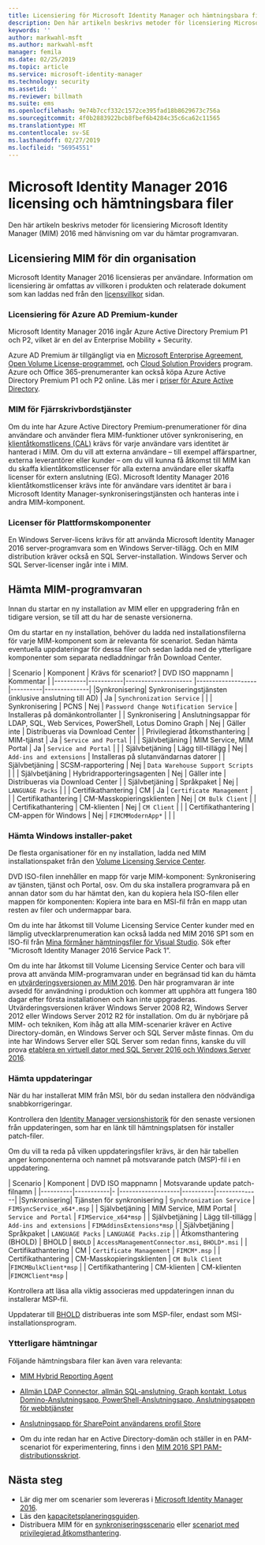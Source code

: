 ```yaml
---
title: Licensiering för Microsoft Identity Manager och hämtningsbara filer | Microsoft Docs
description: Den här artikeln beskrivs metoder för licensiering Microsoft Identity Manager (MIM) 2016 med hänvisning om var du hämtar programvaran.
keywords: ''
author: markwahl-msft
ms.author: markwahl-msft
manager: femila
ms.date: 02/25/2019
ms.topic: article
ms.service: microsoft-identity-manager
ms.technology: security
ms.assetid: ''
ms.reviewer: billmath
ms.suite: ems
ms.openlocfilehash: 9e74b7ccf332c1572ce395fad18b8629673c756a
ms.sourcegitcommit: 4f0b2883922bcb8fbef6b4284c35c6ca62c11565
ms.translationtype: MT
ms.contentlocale: sv-SE
ms.lasthandoff: 02/27/2019
ms.locfileid: "56954551"
---
```

# <a name="microsoft-identity-manager-2016-licensing-and-downloads"></a>Microsoft Identity Manager 2016 licensing och hämtningsbara filer

Den här artikeln beskrivs metoder för licensiering Microsoft Identity Manager (MIM) 2016 med hänvisning om var du hämtar programvaran.

## <a name="licensing-mim-for-your-organization"></a>Licensiering MIM för din organisation

Microsoft Identity Manager 2016 licensieras per användare.  Information om licensiering är omfattas av villkoren i produkten och relaterade dokument som kan laddas ned från den [licensvillkor](https://www.microsoft.com/en-us/licensing/product-licensing/products.aspx) sidan.

### <a name="licensing-for-azure-ad-premium-customers"></a>Licensiering för Azure AD Premium-kunder

Microsoft Identity Manager 2016 ingår Azure Active Directory Premium P1 och P2, vilket är en del av Enterprise Mobility + Security.

Azure AD Premium är tillgängligt via en [Microsoft Enterprise Agreement](https://www.microsoft.com/en-us/licensing/licensing-programs/enterprise.aspx), [Open Volume License-programmet](https://www.microsoft.com/en-us/licensing/licensing-programs/open-license.aspx), och [Cloud Solution Providers](https://go.microsoft.com/fwlink/?LinkId=614968&clcid=0x409) program. Azure och Office 365-prenumeranter kan också köpa Azure Active Directory Premium P1 och P2 online.  Läs mer i [priser för Azure Active Directory](https://azure.microsoft.com/en-us/pricing/details/active-directory/).

### <a name="mim-cals"></a>MIM för Fjärrskrivbordstjänster

Om du inte har Azure Active Directory Premium-prenumerationer för dina användare och använder flera MIM-funktioner utöver synkronisering, en [klientåtkomstlicens (CAL)](https://www.microsoft.com/en-us/licensing/product-licensing/client-access-license.aspx) krävs för varje användare vars identitet är hanterad i MIM. Om du vill att externa användare – till exempel affärspartner, externa leverantörer eller kunder – om du vill kunna få åtkomst till MIM kan du skaffa klientåtkomstlicenser för alla externa användare eller skaffa licenser för extern anslutning (EG). Microsoft Identity Manager 2016 klientåtkomstlicenser krävs inte för användare vars identitet är bara i Microsoft Identity Manager-synkroniseringstjänsten och hanteras inte i andra MIM-komponent.

### <a name="licenses-for-platform-components"></a>Licenser för Plattformskomponenter

En Windows Server-licens krävs för att använda Microsoft Identity Manager 2016 server-programvara som en Windows Server-tillägg. Och en MIM distribution kräver också en SQL Server-installation.  Windows Server och SQL Server-licenser ingår inte i MIM.

## <a name="obtaining-mim-software"></a>Hämta MIM-programvaran

Innan du startar en ny installation av MIM eller en uppgradering från en tidigare version, se till att du har de senaste versionerna.

Om du startar en ny installation, behöver du ladda ned installationsfilerna för varje MIM-komponent som är relevanta för scenariot. Sedan hämta eventuella uppdateringar för dessa filer och sedan ladda ned de ytterligare komponenter som separata nedladdningar från Download Center.


| Scenario | Komponent | Krävs för scenariot? | DVD ISO mappnamn | Kommentar |
|----------|-----------|---------------------   |-------------------|----------|--------------|
|Synkronisering| Synkroniseringstjänsten (inklusive anslutning till AD) | Ja | `Synchronization Service` | |
| Synkronisering | PCNS | Nej | `Password Change Notification Service` |  Installeras på domänkontrollanter |
| Synkronisering | Anslutningsappar för LDAP, SQL, Web Services, PowerShell, Lotus Domino Graph | Nej | Gäller inte | Distribueras via Download Center |
| Privilegierad åtkomsthantering | MIM-tjänst | Ja | `Service and Portal` | |
| Självbetjäning | MIM Service, MIM Portal | Ja | `Service and Portal` | |
| Självbetjäning | Lägg till-tillägg | Nej | `Add-ins and extensions` | Installeras på slutanvändarnas datorer |
| Självbetjäning | SCSM-rapportering | Nej | `Data Warehouse Support Scripts` | |
| Självbetjäning | Hybridrapporteringsagenten | Nej | Gäller inte | Distribueras via Download Center |
| Självbetjäning | Språkpaket | Nej | `LANGUAGE Packs` | |
| Certifikathantering | CM | Ja | `Certificate Management` | |
| Certifikathantering | CM-Masskopieringsklienten | Nej | `CM Bulk Client` | |
| Certifikathantering | CM-klienten | Nej | `CM Client`  | |
| Certifikathantering | CM-appen för Windows | Nej | `FIMCMModernApp*` | | |

### <a name="obtaining-windows-installer-packages"></a>Hämta Windows installer-paket

De flesta organisationer för en ny installation, ladda ned MIM installationspaket från den [Volume Licensing Service Center](https://www.microsoft.com/licensing/servicecenter/default.aspx). 


DVD ISO-filen innehåller en mapp för varje MIM-komponent: Synkronisering av tjänsten, tjänst och Portal, osv. Om du ska installera programvara på en annan dator som du har hämtat den, kan du kopiera hela ISO-filen eller mappen för komponenten: Kopiera inte bara en MSI-fil från en mapp utan resten av filer och undermappar bara.

Om du inte har åtkomst till Volume Licensing Service Center kunder med en lämplig utvecklarprenumeration kan också ladda ned MIM 2016 SP1 som en ISO-fil från [Mina förmåner hämtningsfiler för Visual Studio](https://my.visualstudio.com/Downloads?q=Microsoft%20Identity%20Manager%202016%20with%20Service%20Pack%201&pgroup=).  Sök efter ”Microsoft Identity Manager 2016 Service Pack 1”.  

Om du inte har åtkomst till Volume Licensing Service Center och bara vill prova att använda MIM-programvaran under en begränsad tid kan du hämta en [utvärderingsversionen av MIM 2016](https://www.microsoft.com/en-us/download/details.aspx?id=48244). Den här programvaran är inte avsedd för användning i produktion och kommer att upphöra att fungera 180 dagar efter första installationen och kan inte uppgraderas. Utvärderingsversionen kräver Windows Server 2008 R2, Windows Server 2012 eller Windows Server 2012 R2 för installation.  Om du är nybörjare på MIM- och tekniken, Kom ihåg att alla MIM-scenarier kräver en Active Directory-domän, en Windows Server och SQL Server måste finnas. Om du inte har Windows Server eller SQL Server som redan finns, kanske du vill prova [etablera en virtuell dator med SQL Server 2016 och Windows Server 2016](https://azure.microsoft.com/en-us/blog/azure-images-sql-server-2016-on-windows-server-2016/).

### <a name="obtaining-updates"></a>Hämta uppdateringar

När du har installerat MIM från MSI, bör du sedan installera den nödvändiga snabbkorrigeringar.

Kontrollera den [Identity Manager versionshistorik](./reference/version-history.md) för den senaste versionen från uppdateringen, som har en länk till hämtningsplatsen för installer patch-filer.

Om du vill ta reda på vilken uppdateringsfiler krävs, är den här tabellen anger komponenterna och namnet på motsvarande patch (MSP)-fil i en uppdatering.

| Scenario | Komponent | DVD ISO mappnamn | Motsvarande update patch-filnamn |
|----------|-----------|-   |-------------------|----------|--------------|
|Synkronisering| Tjänsten för synkronisering | `Synchronization Service` | `FIMSyncService_x64*.msp` |
| Självbetjäning | MIM Service, MIM Portal | `Service and Portal` | `FIMService_x64*msp` |
| Självbetjäning | Lägg till-tillägg | `Add-ins and extensions` | `FIMAddinsExtensions*msp` |
| Självbetjäning | Språkpaket | `LANGUAGE Packs` | `LANGUAGE Packs.zip` |
| Åtkomsthantering (BHOLD) | BHOLD | `BHOLD` | `AccessManagementConnector.msi`, `BHOLD*.msi` |
| Certifikathantering | CM |  `Certificate Management` | `FIMCM*.msp` |
| Certifikathantering | CM-Masskopieringsklienten |  `CM Bulk Client` |`FIMCMBulkClient*msp` |
| Certifikathantering | CM-klienten | CM-klienten |`FIMCMClient*msp` |

Kontrollera att läsa alla viktig associeras med uppdateringen innan du installerar MSP-fil.

Uppdaterar till [BHOLD](https://www.microsoft.com/en-us/download/details.aspx?id=55950) distribueras inte som MSP-filer, endast som MSI-installationsprogram.

### <a name="additional-downloads"></a>Ytterligare hämtningar

Följande hämtningsbara filer kan även vara relevanta:

- [MIM Hybrid Reporting Agent](https://www.microsoft.com/download/details.aspx?id=55112)

- [Allmän LDAP Connector, allmän SQL-anslutning, Graph kontakt, Lotus Domino-Anslutningsapp, PowerShell-Anslutningsapp, Anslutningsappen för webbtjänster](http://go.microsoft.com/fwlink/?LinkId=717495)

- [Anslutningsapp för SharePoint användarens profil Store](https://www.microsoft.com/en-us/download/details.aspx?id=41164)

- Om du inte redan har en Active Directory-domän och ställer in en PAM-scenariot för experimentering, finns i den [MIM 2016 SP1 PAM-distributionsskript](sp1-deployment-scripts.md).

## <a name="next-steps"></a>Nästa steg

- Lär dig mer om scenarier som levereras i [Microsoft Identity Manager 2016](microsoft-identity-manager-2016.md).
- Läs den [kapacitetsplaneringsguiden](capacity-planning-guide.md).
- Distribuera MIM för en [synkroniseringsscenario](microsoft-identity-manager-deploy.md) eller [scenariot med privilegierad åtkomsthantering](./pam/privileged-identity-management-for-active-directory-domain-services.md).

